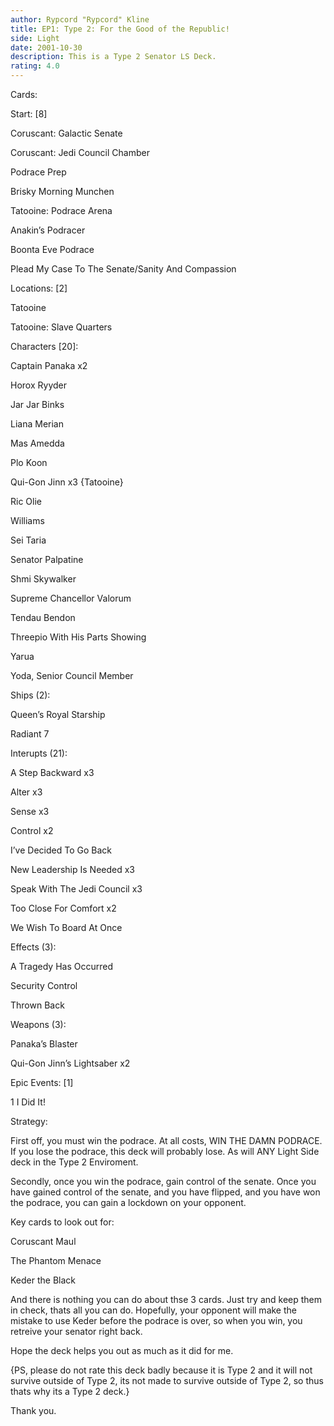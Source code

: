 ```yaml
---
author: Rypcord "Rypcord" Kline
title: EP1: Type 2: For the Good of the Republic!
side: Light
date: 2001-10-30
description: This is a Type 2 Senator LS Deck.
rating: 4.0
---
```

Cards: 

Start: [8]
Coruscant: Galactic Senate
Coruscant: Jedi Council Chamber
Podrace Prep 
Brisky Morning Munchen 
Tatooine: Podrace Arena
Anakin’s Podracer
Boonta Eve Podrace
Plead My Case To The Senate/Sanity And Compassion 

Locations: [2]
 Tatooine 
 Tatooine: Slave Quarters 

Characters [20]: 
 Captain Panaka x2
 Horox Ryyder 
 Jar Jar Binks 
 Liana Merian 
 Mas Amedda 
 Plo Koon 
 Qui-Gon Jinn x3 {Tatooine}
 Ric Olie 
 Williams
 Sei Taria 
 Senator Palpatine 
 Shmi Skywalker 
 Supreme Chancellor Valorum 
 Tendau Bendon 
 Threepio With His Parts Showing 
 Yarua 
 Yoda, Senior Council Member 

Ships (2): 
Queen&#8217;s Royal Starship 
Radiant 7

Interupts (21): 
A Step Backward x3
Alter x3
Sense x3
Control x2
I&#8217;ve Decided To Go Back 
New Leadership Is Needed x3
Speak With The Jedi Council x3
Too Close For Comfort x2
We Wish To Board At Once 

Effects (3): 
A Tragedy Has Occurred 
Security Control 
Thrown Back 

Weapons (3): 
Panaka&#8217;s Blaster 
Qui-Gon Jinn&#8217;s Lightsaber x2

Epic Events: [1]
1 I Did It! 



Strategy: 

First off, you must win the podrace. At all costs, WIN THE DAMN PODRACE. If you lose the podrace, this deck will probably lose. As will ANY Light Side deck in the Type 2 Enviroment.

Secondly, once you win the podrace, gain control of the senate. Once you have gained control of the senate, and you have flipped, and you have won the podrace, you can gain a lockdown on your opponent.

Key cards to look out for: 
Coruscant Maul
The Phantom Menace
Keder the Black

And there is nothing you can do about thse 3 cards. Just try and keep them in check, thats all you can do. Hopefully, your opponent will make the mistake to use Keder before the podrace is over, so when you win, you retreive your senator right back.

Hope the deck helps you out as much as it did for me.

{PS, please do not rate this deck badly because it is Type 2 and it will not survive outside of Type 2, its not made to survive outside of Type 2, so thus thats why its a Type 2 deck.}

Thank you. 